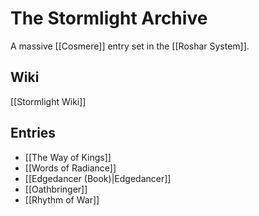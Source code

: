 
# The Stormlight Archive

A massive [[Cosmere]] entry set in the [[Roshar System]].

## Wiki

[[Stormlight Wiki]]

## Entries

- [[The Way of Kings]]
- [[Words of Radiance]]
- [[Edgedancer (Book)|Edgedancer]]
- [[Oathbringer]]
- [[Rhythm of War]]